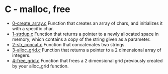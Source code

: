 # C - malloc, free

- [0-create_array.c](https://github.com/viviani22/holbertonschool-low_level_programming/edit/main/malloc_free/0-create_array.c) Function that creates an array of chars, and initializes it with a specific char.
- [1-strdup.c](https://github.com/viviani22/holbertonschool-low_level_programming/edit/main/malloc_free/1-strdup.c) Function that returns a pointer to a newly allocated space in memory, which contains a copy of the string given as a parameter.
- [2-str_concat.c](https://github.com/viviani22/holbertonschool-low_level_programming/edit/main/malloc_free/2-str_concat.c) Function that concatenates two strings.
- [3-alloc_grid.c](https://github.com/viviani22/holbertonschool-low_level_programming/edit/main/malloc_free/3-alloc_grid.c) Function that returns a pointer to a 2 dimensional array of integers.
- [4-free_grid.c](https://github.com/viviani22/holbertonschool-low_level_programming/edit/main/malloc_free/4-free_grid.c) Function that frees a 2 dimensional grid previously created by your alloc_grid function.
